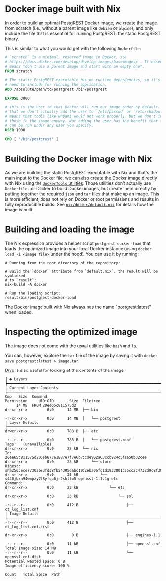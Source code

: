 # Docker image built with Nix

In order to build an optimal PostgREST Docker image, we create the image from
scratch (i.e., without a parent image like `debian` or `alpine`), and only
include the file that is essential for running PostgREST: the static
PostgREST binary.

This is similar to what you would get with the following `Dockerfile`:

```Dockerfile
# `scratch` is a minimal, reserved image in Docker, see
# https://docs.docker.com/develop/develop-images/baseimages/ . It essentially
# means "don't use a parent image and start with an empty one".
FROM scratch

# The static PostgREST executable has no runtime dependencies, so it's all we
# need to include for running the application.
ADD /absolute/path/to/postgrest /bin/postgrest

EXPOSE 3000

# This is the user id that Docker will run our image under by default. Note
# that we don't actually add the user to `/etc/passwd` or `/etc/shadow`. This
# means that tools like whoami would not work properly, but we don't include
# those in the image anyway. Not adding the user has the benefit that the image
# can be run under any user you specify.
USER 1000

CMD [ "/bin/postgrest" ]
```

# Building the Docker image with Nix

As we are building the static PostgREST executable with Nix and that's the main
input to the Docker file, we can also create the Docker image directly with Nix
using the [`dockerTools`
utilities](https://nixos.org/nixpkgs/manual/#sec-pkgs-dockerTools). Those
utilities don't actually use `Dockerfiles` or Docker to build Docker images,
but create them directly by putting together the required `json` and `tar`
files that make up an image. This is more efficient, does not rely on Docker or
root permissions and results in fully reproducible builds. See
[`nix/docker/default.nix`](./default.nix) for details how the image is built.

# Building and loading the image

The Nix expression provides a helper script `postgrest-docker-load` that loads
the optimized image into your local Docker instance (using `docker load -i
<image file>` under the hood). You can use it by running:

```
# Running from the root directory of the repository:

# Build the `docker` attribute from `default.nix`, the result will be symlinked
# to `result`:
nix-build -A docker

# Run the loading script:
result/bin/postgrest-docker-load
```

The Docker image built with Nix always has the name "postgrest:latest" when
loaded.

# Inspecting the optimized image

The image does not come with the usual utilities like `bash` and `ls`.

You can, however, explore the `tar` file of the image by saving it with `docker
save postgrest:latest > image.tar`.

[Dive](https://github.com/wagoodman/dive) is also useful for looking at the
contents of the image:

```
┃ ● Layers ┣━━━━━━━━━━━━━━━━━━━━━━━━━━━━━━━━━━━━━━━━━━━━━━━━━━━━━━━━━━━━━━━━━━━━━━━━━━━━━━━━━━━━━━━━━━━━━━ │ Current Layer Contents ├────────────────────────────────────────────────────────────────────────────────
Cmp   Size  Command                                                                                        Permission     UID:GID       Size  Filetree
     14 MB  FROM 20ee65c811575d2                                                                           dr-xr-xr-x         0:0      14 MB  ├── bin
                                                                                                           -r-xr-xr-x         0:0      14 MB  │   └── postgrest
│ Layer Details ├───────────────────────────────────────────────────────────────────────────────────────── drwxr-xr-x         0:0      783 B  ├── etc
                                                                                                           -r--r--r--         0:0      783 B  │   └── postgrest.conf
Tags:   (unavailable)                                                                                      dr-xr-xr-x         0:0      23 kB  └── nix
Id:     20ee65c811575d206eb673e1887e7f7e6b7ccde902a63ccb924c5faa50b32cee                                   dr-xr-xr-x         0:0      23 kB      └── store
Digest: sha256:ece77302b83fd38fb54395dabc10c2eba06fc1d1933801d36cc2c4732d9c8f38                            dr-xr-xr-x         0:0      23 kB          └── s440jbrn94wmpzy7f8yfsp6jr2shllw5-openssl-1.1.1g-etc
Command:                                                                                                   dr-xr-xr-x         0:0      23 kB              └── etc
                                                                                                           dr-xr-xr-x         0:0      23 kB                  └── ssl
                                                                                                           -r--r--r--         0:0      412 B                      ├── ct_log_list.cnf
│ Image Details ├───────────────────────────────────────────────────────────────────────────────────────── -r--r--r--         0:0      412 B                      ├── ct_log_list.cnf.dist
                                                                                                           dr-xr-xr-x         0:0        0 B                      ├── engines-1.1
                                                                                                           -r--r--r--         0:0      11 kB                      ├── openssl.cnf
Total Image size: 14 MB                                                                                    -r--r--r--         0:0      11 kB                      └── openssl.cnf.dist
Potential wasted space: 0 B
Image efficiency score: 100 %

Count   Total Space  Path
```
